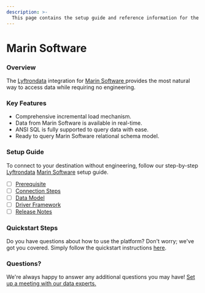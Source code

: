 ```yaml
---
description: >-
  This page contains the setup guide and reference information for the Marin Software source connector.
---
```


# Marin Software

### Overview

The [Lyftrondata](https://www.lyftrondata.com/) integration for [Marin Software](https://www.lyftrondata.com/integration/marin-software/)[ ](https://www.lyftrondata.com/integration/marin-software/)provides the most natural way to access data while requiring no engineering.

### Key Features

* Comprehensive incremental load mechanism.
* Data from Marin Software is available in real-time.&#x20;
* ANSI SQL is fully supported to query data with ease.
* Ready to query Marin Software relational schema model.

### Setup Guide

To connect to your destination without engineering, follow our step-by-step [Lyftrondata](https://www.lyftrondata.com/)  [Marin Software](https://www.lyftrondata.com/integration/marin-software/) setup guide.

* [ ] [Prerequisite](../../marketing-analytics/marin-software/prerequisite.md)
* [ ] [Connection Steps](../../marketing-analytics/marin-software/connection-steps.md)
* [ ] [Data Model](../../marketing-analytics/marin-software/data-model/)
* [ ] [Driver Framework](../../marketing-analytics/marin-software/driver-framework/)
* [ ] [Release Notes](../../marketing-analytics/marin-software/release-notes.md)

### Quickstart Steps

Do you have questions about how to use the platform? Don't worry; we've got you covered. Simply follow the quickstart instructions [here](../../../quickstart-steps.md).

### Questions? <a href="#questions" id="questions"></a>

We're always happy to answer any additional questions you may have! [Set up a meeting with our data experts.](https://www.lyftrondata.com/book-a-meeting/)

